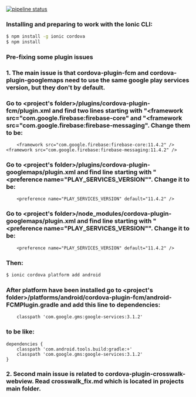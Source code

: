 [![pipeline status](http://gitlab.mc.gcf/dit/foxtrot-mobile-app/badges/develop/pipeline.svg)](http://gitlab.mc.gcf/dit/foxtrot-mobile-app/commits/develop)

### Installing and preparing to work with the Ionic CLI:

```bash
$ npm install -g ionic cordova
$ npm install
```

### Pre-fixing some plugin issues

### 1. The main issue is that cordova-plugin-fcm and cordova-plugin-googlemaps need to use the same google play services version, but they don't by default.

### Go to <project's folder>/plugins/cordova-plugin-fcm/plugin.xml and find two lines starting with "<framework src="com.google.firebase:firebase-core" and "<framework src="com.google.firebase:firebase-messaging". Change them to be:
		<framework src="com.google.firebase:firebase-core:11.4.2" />
    <framework src="com.google.firebase:firebase-messaging:11.4.2" />
		
### Go to <project's folder>/plugins/cordova-plugin-googlemaps/plugin.xml and find line starting with "<preference name="PLAY_SERVICES_VERSION"". Change it to be:
		<preference name="PLAY_SERVICES_VERSION" default="11.4.2" />
		
### Go to <project's folder>/node_modules/cordova-plugin-googlemaps/plugin.xml and find line starting with "<preference name="PLAY_SERVICES_VERSION"". Change it to be:
		<preference name="PLAY_SERVICES_VERSION" default="11.4.2" />

### Then:
```bash
$ ionic cordova platform add android
```

### After platform have been installed go to <project's folder>/platforms/android/cordova-plugin-fcm/android-FCMPlugin.gradle and add this line to dependencies:
        classpath 'com.google.gms:google-services:3.1.2'
### to be like: 
	dependencies {
        classpath 'com.android.tools.build:gradle:+'
        classpath 'com.google.gms:google-services:3.1.2'
    }
	
### 2. Second main issue is related to cordova-plugin-crosswalk-webview. Read crosswalk_fix.md which is located in projects main folder.
